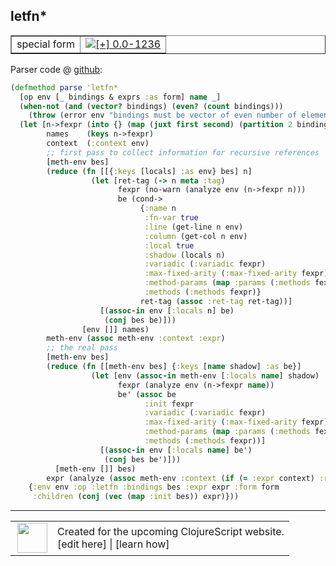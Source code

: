 ## letfn\*



 <table border="1">
<tr>
<td>special form</td>
<td><a href="https://github.com/cljsinfo/cljs-api-docs/tree/0.0-1236"><img valign="middle" alt="[+] 0.0-1236" title="Added in 0.0-1236" src="https://img.shields.io/badge/+-0.0--1236-lightgrey.svg"></a> </td>
</tr>
</table>









Parser code @ [github](https://github.com/clojure/clojurescript/blob/r2723/src/clj/cljs/analyzer.clj#L863-L907):

```clj
(defmethod parse 'letfn*
  [op env [_ bindings & exprs :as form] name _]
  (when-not (and (vector? bindings) (even? (count bindings)))
    (throw (error env "bindings must be vector of even number of elements")))
  (let [n->fexpr (into {} (map (juxt first second) (partition 2 bindings)))
        names    (keys n->fexpr)
        context  (:context env)
        ;; first pass to collect information for recursive references
        [meth-env bes]
        (reduce (fn [[{:keys [locals] :as env} bes] n]
                  (let [ret-tag (-> n meta :tag)
                        fexpr (no-warn (analyze env (n->fexpr n)))
                        be (cond->
                             {:name n
                              :fn-var true
                              :line (get-line n env)
                              :column (get-col n env)
                              :local true
                              :shadow (locals n)
                              :variadic (:variadic fexpr)
                              :max-fixed-arity (:max-fixed-arity fexpr)
                              :method-params (map :params (:methods fexpr))
                              :methods (:methods fexpr)}
                             ret-tag (assoc :ret-tag ret-tag))]
                    [(assoc-in env [:locals n] be)
                     (conj bes be)]))
                [env []] names)
        meth-env (assoc meth-env :context :expr)
        ;; the real pass
        [meth-env bes]
        (reduce (fn [[meth-env bes] {:keys [name shadow] :as be}]
                  (let [env (assoc-in meth-env [:locals name] shadow)
                        fexpr (analyze env (n->fexpr name))
                        be' (assoc be
                              :init fexpr
                              :variadic (:variadic fexpr)
                              :max-fixed-arity (:max-fixed-arity fexpr)
                              :method-params (map :params (:methods fexpr))
                              :methods (:methods fexpr))]
                    [(assoc-in env [:locals name] be')
                     (conj bes be')]))
          [meth-env []] bes)
        expr (analyze (assoc meth-env :context (if (= :expr context) :return context)) `(do ~@exprs))]
    {:env env :op :letfn :bindings bes :expr expr :form form
     :children (conj (vec (map :init bes)) expr)}))
```

<!--
Repo - tag - source tree - lines:

 <pre>
clojurescript @ r2723
└── src
    └── clj
        └── cljs
            └── <ins>[analyzer.clj:863-907](https://github.com/clojure/clojurescript/blob/r2723/src/clj/cljs/analyzer.clj#L863-L907)</ins>
</pre>

-->

---




 <table>
<tr><td>
<img valign="middle" align="right" width="48px" src="http://i.imgur.com/Hi20huC.png">
</td><td>
Created for the upcoming ClojureScript website.<br>
[edit here] | [learn how]
</td></tr></table>

[edit here]:https://github.com/cljsinfo/cljs-api-docs/blob/master/cljsdoc/special/letfnSTAR.cljsdoc
[learn how]:https://github.com/cljsinfo/cljs-api-docs/wiki/cljsdoc-files

<!--

This information was too distracting to show to readers, but I'll leave it
commented here since it is helpful to:

- pretty-print the data used to generate this document
- and show how to retrieve that data



The API data for this symbol:

```clj
{:ns "special",
 :name "letfn*",
 :type "special form",
 :source {:code "(defmethod parse 'letfn*\n  [op env [_ bindings & exprs :as form] name _]\n  (when-not (and (vector? bindings) (even? (count bindings)))\n    (throw (error env \"bindings must be vector of even number of elements\")))\n  (let [n->fexpr (into {} (map (juxt first second) (partition 2 bindings)))\n        names    (keys n->fexpr)\n        context  (:context env)\n        ;; first pass to collect information for recursive references\n        [meth-env bes]\n        (reduce (fn [[{:keys [locals] :as env} bes] n]\n                  (let [ret-tag (-> n meta :tag)\n                        fexpr (no-warn (analyze env (n->fexpr n)))\n                        be (cond->\n                             {:name n\n                              :fn-var true\n                              :line (get-line n env)\n                              :column (get-col n env)\n                              :local true\n                              :shadow (locals n)\n                              :variadic (:variadic fexpr)\n                              :max-fixed-arity (:max-fixed-arity fexpr)\n                              :method-params (map :params (:methods fexpr))\n                              :methods (:methods fexpr)}\n                             ret-tag (assoc :ret-tag ret-tag))]\n                    [(assoc-in env [:locals n] be)\n                     (conj bes be)]))\n                [env []] names)\n        meth-env (assoc meth-env :context :expr)\n        ;; the real pass\n        [meth-env bes]\n        (reduce (fn [[meth-env bes] {:keys [name shadow] :as be}]\n                  (let [env (assoc-in meth-env [:locals name] shadow)\n                        fexpr (analyze env (n->fexpr name))\n                        be' (assoc be\n                              :init fexpr\n                              :variadic (:variadic fexpr)\n                              :max-fixed-arity (:max-fixed-arity fexpr)\n                              :method-params (map :params (:methods fexpr))\n                              :methods (:methods fexpr))]\n                    [(assoc-in env [:locals name] be')\n                     (conj bes be')]))\n          [meth-env []] bes)\n        expr (analyze (assoc meth-env :context (if (= :expr context) :return context)) `(do ~@exprs))]\n    {:env env :op :letfn :bindings bes :expr expr :form form\n     :children (conj (vec (map :init bes)) expr)}))",
          :title "Parser code",
          :repo "clojurescript",
          :tag "r2723",
          :filename "src/clj/cljs/analyzer.clj",
          :lines [863 907]},
 :full-name "special/letfn*",
 :full-name-encode "special/letfnSTAR",
 :history [["+" "0.0-1236"]]}

```

Retrieve the API data for this symbol:

```clj
;; from Clojure REPL
(require '[clojure.edn :as edn])
(-> (slurp "https://raw.githubusercontent.com/cljsinfo/cljs-api-docs/catalog/cljs-api.edn")
    (edn/read-string)
    (get-in [:symbols "special/letfn*"]))
```

-->
